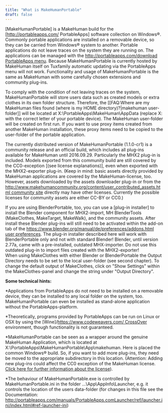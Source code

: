 ```yaml
---
title: "What is MakeHumanPortable"
draft: false
---
```


[MakeHumanPortable] is a MakeHuman build for the [http://portableapps.com/ PortableApps] software collection on Windows®. Commonly portable applications are installed on a removable device, so they can be carried from Windows® system to another. Portable applications do not leave traces on the system they are running on. The applications can be managed with the [http://portableapps.com/download PortableApps menu](https://download.tuxfamily.org/makehuman/releases/1.1.0/makehuman-community-1.1.0-cr1.paf.exe). Because MakeHumanPortable is currently hosted by MakeHuman itself on Tuxfamily automatic updating via the PortableApps menu will not work. Functionality and usage of MakeHumanPortable is the same as MakeHuman with some carefully chosen extensions and community plug-ins.
 
To comply with the condition of not leaving traces on the system, MakeHumanPortable will store users data such as created models or extra clothes in its own folder structure. Therefore, the [[FAQ:Where are my MakeHuman files found (where is my HOME directory)?|makehuman user-folder]] will be located at X:\PortableApps\MakeHuman\AppData (replace X: with the correct letter of your portable device). The MakeHuman user-folder will be created on first run. If you want to use proxy items created from another MakeHuman installation, these proxy items need to be copied to the user-folder of the portable application. 

The currently distributed version of MakeHumanPortable (1.1.0-cr1) is a community release and an official build, which includes all plug-ins available for MakeHuman until 2016.09.29. Particularly the MHX2 plug-in is included. Models exported from this community build are still covered by the CC0-exception [(see license explanations)], even when exported with the MHX2-exporter plug-in. (Keep in mind: basic assets directly provided by MakeHuman applications are covered by the MakeHuman-license, too. However, assets downloaded by the assets downloader plug-in or from the [http://www.makehumancommunity.org/content/user_contributed_assets.html community site](http://www.makehuman.org/license_explanation.php) directly may have other licenses. Currently the possible licenses for community assets are either CC-BY or CC0.)

If you are using BlenderPortable, too, you can use a [plug-in installer] to install the Blender component for MHX2-import, MH BlenderTools (MakeClothes, MakeTarget, MakeWalk), and the community assets. After install these Blender plug-ins will still need to be activated within the add-on tab of the [https://www.blender.org/manual/de/preferences/addons.html user preferences](https://download.tuxfamily.org/makehuman/releases/1.1.0/MHPluginsBlenderPortable_1.1.0-cr1.paf.exe). The plug-in installer described here will work with BlenderPortable only and not with standard Blender! Blender, until version 2.77a, came with a pre-installed, outdated MHX-importer. Do not use this outdated plug-in to import files created with the MHX2-exporter!<br />
When using MakeClothes with either Blender or BlenderPortable the Output Directory needs to be set to the local user-folder (see second chapter). To change the default output of MakeClothes, click on "Show Settings" within the MakeClothes-panel and change the string under "Output Directory".
<br />

**Some technical hints:**

*Applications from PortableApps do not need to be installed on a removable device, they can be installed to any local folder on the system, too. MakeHumanPortable can even be installed as stand-alone application without the PortableApps-platform.

*Theoretically, programs provided by PortableApps can be run on Linux or OSX by using the [Wine]/[https://www.codeweavers.com/ CrossOver](https://www.winehq.org/) environment, though functionality is not guaranteed.

*MakeHumanPortable can be seen as a wrapper around the genuine MakeHuman Application, which is located at X:\PortableApps\MakeHumanPortable\App\makehuman. Here is placed the common Windows® build. So, if you want to add more plug-ins, they need be moved to the appropriate subdirectory in this location. (Attention: Adding new plug-ins could affect the CC0 exception of the MakeHuman license. [Click here for further information about the license](http://www.makehuman.org/license_explanation.php)).

*The behaviour of MakeHumanPortable.exe is controlled by MakeHumanPortable.ini in the folder ...\App\AppInfo\Launcher\, e.g. it controls the location of the users data-folder (for changes in this file see the Documentation: http://portableapps.com/manuals/PortableApps.comLauncher/ref/launcher.ini/index.html#ref-launcher-ini)